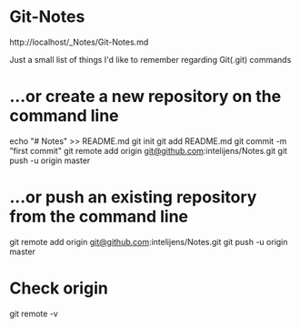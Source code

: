 Git-Notes
===============
http://localhost/_Notes/Git-Notes.md

Just a small list of things I'd like to remember regarding Git(.git) commands


# ...or create a new repository on the command line
echo "# Notes" >> README.md
git init
git add README.md
git commit -m "first commit"
git remote add origin git@github.com:intelijens/Notes.git
git push -u origin master

# ...or push an existing repository from the command line
git remote add origin git@github.com:intelijens/Notes.git
git push -u origin master


# Check origin
git remote -v